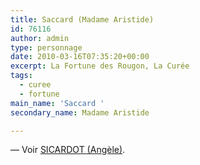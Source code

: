 ```yaml
---
title: Saccard (Madame Aristide)
id: 76116
author: admin
type: personnage
date: 2010-03-16T07:35:20+00:00
excerpt: La Fortune des Rougon, La Curée
tags:
  - curee
  - fortune
main_name: 'Saccard '
secondary_name: Madame Aristide

---
```

— Voir <a href="/personnage/sicardot-angele/" target="_self">SICARDOT (Angèle)</a>.